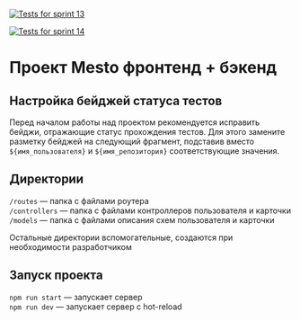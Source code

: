 [![Tests for sprint 13](https://github.com/${paradoxicallly}/${express-mesto-gha}/actions/workflows/tests-13-sprint.yml/badge.svg)](https://github.com/${paradoxicallly}/${express-mesto-gha}/actions/workflows/tests-13-sprint.yml) 

[![Tests for sprint 14](https://github.com/${paradoxicallly}/${express-mesto-gha}/actions/workflows/tests-14-sprint.yml/badge.svg)](https://github.com/${paradoxicallly}/${express-mesto-gha}/actions/workflows/tests-14-sprint.yml)
# Проект Mesto фронтенд + бэкенд



## Настройка бейджей статуса тестов
Перед началом работы над проектом рекомендуется исправить бейджи, отражающие статус прохождения тестов.
Для этого замените разметку бейджей на следующий фрагмент, подставив вместо `${имя_пользователя}` и `${имя_репозитория}` соответствующие значения.

## Директории

`/routes` — папка с файлами роутера  
`/controllers` — папка с файлами контроллеров пользователя и карточки   
`/models` — папка с файлами описания схем пользователя и карточки  
  
Остальные директории вспомогательные, создаются при необходимости разработчиком

## Запуск проекта

`npm run start` — запускает сервер   
`npm run dev` — запускает сервер с hot-reload
